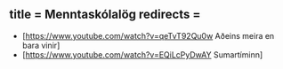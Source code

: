 title = Menntaskólalög
redirects =
---

* [https://www.youtube.com/watch?v=qeTvT92Qu0w Aðeins meira en bara vinir]
* [https://www.youtube.com/watch?v=EQiLcPyDwAY Sumartíminn]